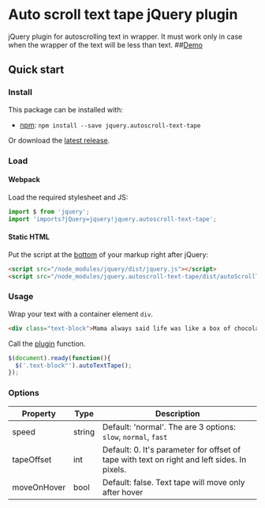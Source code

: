 # Auto scroll text tape jQuery plugin
jQuery plugin for autoscrolling text in wrapper.
It must work only in case when the wrapper of the text will be less than text.
##[Demo](https://maplemap.github.io/jquery.autoscroll-text-tape/test/)

## Quick start

### Install

This package can be installed with:

- [npm](https://www.npmjs.com/package/jquery.autoscroll-text-tape): `npm install --save jquery.autoscroll-text-tape`

Or download the [latest release](https://github.com/maplemap/jquery.autoscroll-text-tape/releases).


### Load

#### Webpack

Load the required stylesheet and JS:

```js
import $ from 'jquery';
import 'imports?jQuery=jquery!jquery.autoscroll-text-tape';
```

#### Static HTML

Put the script at the [bottom](https://developer.yahoo.com/performance/rules.html#js_bottom) of your markup right after jQuery:

```html
<script src="/node_modules/jquery/dist/jquery.js"></script>
<script src="/node_modules/jquery.autoscroll-text-tape/dist/autoScrollTextTape.min.js"></script>
```


### Usage

Wrap your text with a container element `div`.

```html
<div class="text-block">Mama always said life was like a box of chocolates. You never know what you’re gonna get.</div>
```


Call the [plugin](https://learn.jquery.com/plugins/) function.

```javascript
$(document).ready(function(){
  $('.text-block"').autoTextTape();
});
```


### Options
|    Property    | Type   |          Description          |
| -------------  |  ----  |          -----------          |
| speed          | string | Default: 'normal'. The are 3 options: ```slow```, ```normal```, ```fast``` |
| tapeOffset     | int    | Default: 0. It's parameter for offset of tape with text on right and left sides. In pixels.|
| moveOnHover    | bool   | Default: false. Text tape will move only after hover  |

